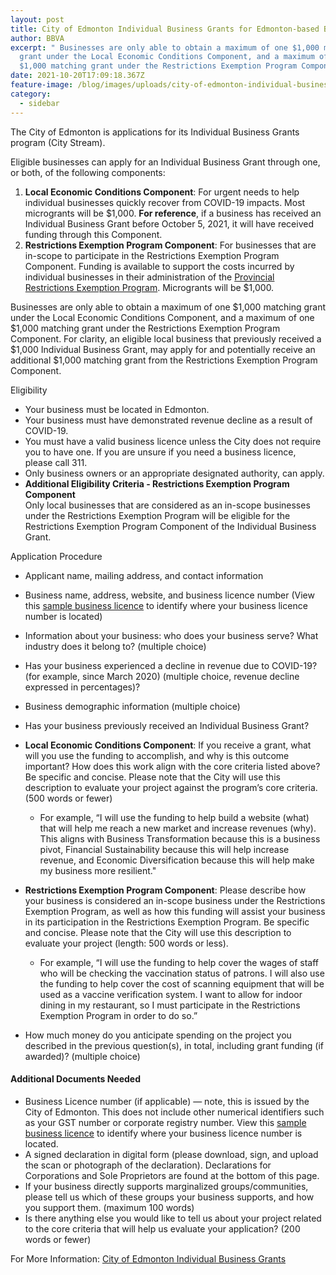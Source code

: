 ```yaml
---
layout: post
title: City of Edmonton Individual Business Grants for Edmonton-based Businesses
author: BBVA
excerpt: " Businesses are only able to obtain a maximum of one $1,000 matching
  grant under the Local Economic Conditions Component, and a maximum of one
  $1,000 matching grant under the Restrictions Exemption Program Component"
date: 2021-10-20T17:09:18.367Z
feature-image: /blog/images/uploads/city-of-edmonton-individual-business-grant.jpg
category:
  - sidebar
---
```

The City of Edmonton is applications for its Individual Business Grants program (City Stream).

Eligible businesses can apply for an Individual Business Grant through one, or both, of the following components:

1. **Local Economic Conditions Component**: For urgent needs to help individual businesses quickly recover from COVID-19 impacts. Most microgrants will be $1,000. **For reference**, if a business has received an Individual Business Grant before October 5, 2021, it will have received funding through this Component.
2. **Restrictions Exemption Program Component**: For businesses that are in-scope to participate in the Restrictions Exemption Program Component. Funding is available to support the costs incurred by individual businesses in their administration of the [Provincial Restrictions Exemption Program](https://www.alberta.ca/covid-19-public-health-actions.aspx?utm_source=google&utm_medium=sem&utm_campaign=Covid19&utm_term=REP&utm_content=REP1&gclid=CjwKCAjwzOqKBhAWEiwArQGwaBHQLQVAZbMkU3ca-bklLEK2jwKP2LcIyQ4_1ewcYisqQSI2YwmsTRoCaqEQAvD_BwE#REP). Microgrants will be $1,000.

Businesses are only able to obtain a maximum of one $1,000 matching grant under the Local Economic Conditions Component, and a maximum of one $1,000 matching grant under the Restrictions Exemption Program Component. For clarity, an eligible local business that previously received a $1,000 Individual Business Grant, may apply for and potentially receive an additional $1,000 matching grant from the Restrictions Exemption Program Component.



Eligibility 



* Your business must be located in Edmonton.
* Your business must have demonstrated revenue decline as a result of COVID-19.
* You must have a valid business licence unless the City does not require you to have one. If you are unsure if you need a business licence, please call 311.
* Only business owners or an appropriate designated authority, can apply.
* **Additional Eligibility Criteria - Restrictions Exemption Program Component**\
  Only local businesses that are considered as an in-scope businesses under the Restrictions Exemption Program will be eligible for the Restrictions Exemption Program Component of the Individual Business Grant.

Application Procedure





* Applicant name, mailing address, and contact information
* Business name, address, website, and business licence number (View this [sample business licence](https://www.edmonton.ca/sites/default/files/public-files/assets/PDF/Sample-Business-Licence.pdf?cb=1634749603) to identify where your business licence number is located)
* Information about your business: who does your business serve? What industry does it belong to? (multiple choice)
* Has your business experienced a decline in revenue due to COVID-19? (for example, since March 2020) (multiple choice, revenue decline expressed in percentages)?
* Business demographic information (multiple choice)
* Has your business previously received an Individual Business Grant?
* **Local Economic Conditions Component**: If you receive a grant, what will you use the funding to accomplish, and why is this outcome important? How does this work align with the core criteria listed above? Be specific and concise. Please note that the City will use this description to evaluate your project against the program’s core criteria. (500 words or fewer)

  * For example, “I will use the funding to help build a website (what) that will help me reach a new market and increase revenues (why). This aligns with Business Transformation because this is a business pivot, Financial Sustainability because this will help increase revenue, and Economic Diversification because this will help make my business more resilient."
* **Restrictions Exemption Program Component**: Please describe how your business is considered an in-scope business under the Restrictions Exemption Program, as well as how this funding will assist your business in its participation in the Restrictions Exemption Program. Be specific and concise. Please note that the City will use this description to evaluate your project (length: 500 words or less).

  * For example, “I will use the funding to help cover the wages of staff who will be checking the vaccination status of patrons. I will also use the funding to help cover the cost of scanning equipment that will be used as a vaccine verification system. I want to allow for indoor dining in my restaurant, so I must participate in the Restrictions Exemption Program in order to do so.”
* How much money do you anticipate spending on the project you described in the previous question(s), in total, including grant funding (if awarded)? (multiple choice)

#### Additional Documents Needed

* Business Licence number (if applicable) — note, this is issued by the City of Edmonton. This does not include other numerical identifiers such as your GST number or corporate registry number. View this [sample business licence](https://www.edmonton.ca/sites/default/files/public-files/assets/PDF/Sample-Business-Licence.pdf?cb=1634749603) to identify where your business licence number is located.
* A signed declaration in digital form (please download, sign, and upload the scan or photograph of the declaration). Declarations for Corporations and Sole Proprietors are found at the bottom of this page.
* If your business directly supports marginalized groups/communities, please tell us which of these groups your business supports, and how you support them. (maximum 100 words)
* Is there anything else you would like to tell us about your project related to the core criteria that will help us evaluate your application? (200 words or fewer)



For More Information: [City of Edmonton Individual Business Grants ](https://www.edmonton.ca/programs_services/funding_grants/individual-business-grants)